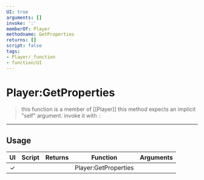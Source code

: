 ```yaml
---
UI: true
arguments: []
invoke: ':'
memberOf: Player
methodname: GetProperties
returns: []
script: false
tags:
- Player/_function
- function/UI
---
```

# Player:GetProperties
> this function is a member of [[Player]]
> this method expects an implicit "self" argument. invoke it with `:`
-----
## Usage
|  UI | Script | Returns | Function | Arguments |
|:---:|:------:|-------:|:--------:|:---------|
|✓| ||Player:GetProperties||
